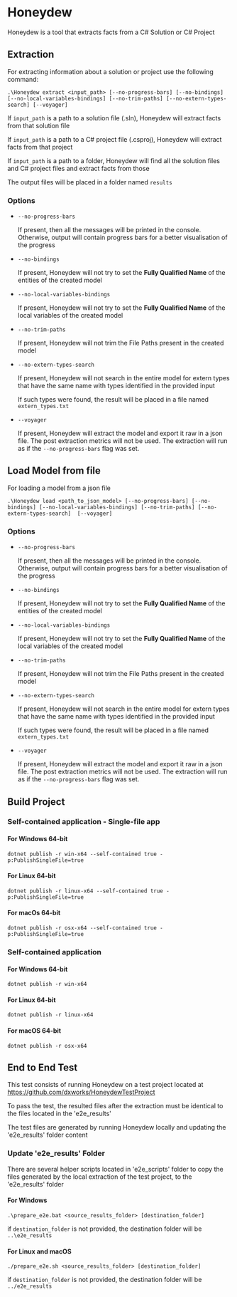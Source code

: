 ﻿# Honeydew

Honeydew is a tool that extracts facts from a C# Solution or C# Project

## Extraction

For extracting information about a solution or project use the following command:

```
.\Honeydew extract <input_path> [--no-progress-bars] [--no-bindings] [--no-local-variables-bindings] [--no-trim-paths] [--no-extern-types-search] [--voyager]
```

If `input_path` is a path to a solution file (.sln), Honeydew will extract facts from that solution file

If `input_path` is a path to a C# project file (.csproj), Honeydew will extract facts from that project

If `input_path` is a path to a folder, Honeydew will find all the solution files and C# project files and extract facts
from those

The output files will be placed in a folder named `results`

### Options

- `--no-progress-bars`

  If present, then all the messages will be printed in the console. Otherwise, output will contain progress bars for a
  better visualisation of the progress


- `--no-bindings`

  If present, Honeydew will not try to set the **Fully Qualified Name** of the entities of the created model


- `--no-local-variables-bindings`

  If present, Honeydew will not try to set the **Fully Qualified Name** of the local variables of the created model


- `--no-trim-paths`

  If present, Honeydew will not trim the File Paths present in the created model


- `--no-extern-types-search`

  If present, Honeydew will not search in the entire model for extern types that have the same name with types
  identified in the provided input

  If such types were found, the result will be placed in a file named `extern_types.txt`


- `--voyager`

  If present, Honeydew will extract the model and export it raw in a json file. The post extraction metrics will not be
  used. The extraction will run as if the `--no-progress-bars` flag was set.

## Load Model from file

For loading a model from a json file

```
.\Honeydew load <path_to_json_model> [--no-progress-bars] [--no-bindings] [--no-local-variables-bindings] [--no-trim-paths] [--no-extern-types-search]  [--voyager]
```

### Options

- `--no-progress-bars`

  If present, then all the messages will be printed in the console. Otherwise, output will contain progress bars for a
  better visualisation of the progress


- `--no-bindings`

  If present, Honeydew will not try to set the **Fully Qualified Name** of the entities of the created model


- `--no-local-variables-bindings`

  If present, Honeydew will not try to set the **Fully Qualified Name** of the local variables of the created model


- `--no-trim-paths`

  If present, Honeydew will not trim the File Paths present in the created model


- `--no-extern-types-search`

  If present, Honeydew will not search in the entire model for extern types that have the same name with types
  identified in the provided input

  If such types were found, the result will be placed in a file named `extern_types.txt`


- `--voyager`

  If present, Honeydew will extract the model and export it raw in a json file. The post extraction metrics will not be
  used. The extraction will run as if the `--no-progress-bars` flag was set.

## Build Project

### Self-contained application - Single-file app

#### For Windows 64-bit

```
dotnet publish -r win-x64 --self-contained true -p:PublishSingleFile=true 
```

#### For Linux 64-bit

```
dotnet publish -r linux-x64 --self-contained true -p:PublishSingleFile=true 
```

#### For macOs 64-bit

```
dotnet publish -r osx-x64 --self-contained true -p:PublishSingleFile=true 
```

### Self-contained application

#### For Windows 64-bit

```
dotnet publish -r win-x64
```

#### For Linux 64-bit

```
dotnet publish -r linux-x64
```

#### For macOS 64-bit

```
dotnet publish -r osx-x64
```

## End to End Test

This test consists of running Honeydew on a test project located at https://github.com/dxworks/HoneydewTestProject

To pass the test, the resulted files after the extraction must be identical to the files located in the 'e2e_results'

The test files are generated by running Honeydew locally and updating the 'e2e_results' folder content

### Update 'e2e_results' Folder

There are several helper scripts located in 'e2e_scripts' folder to copy the files generated by the local extraction of
the test project, to the 'e2e_results' folder

#### For Windows

```
.\prepare_e2e.bat <source_results_folder> [destination_folder]
```

if `destination_folder` is not provided, the destination folder will be `..\e2e_results`

#### For Linux and macOS

```
./prepare_e2e.sh <source_results_folder> [destination_folder]
```

if `destination_folder` is not provided, the destination folder will be `../e2e_results`
